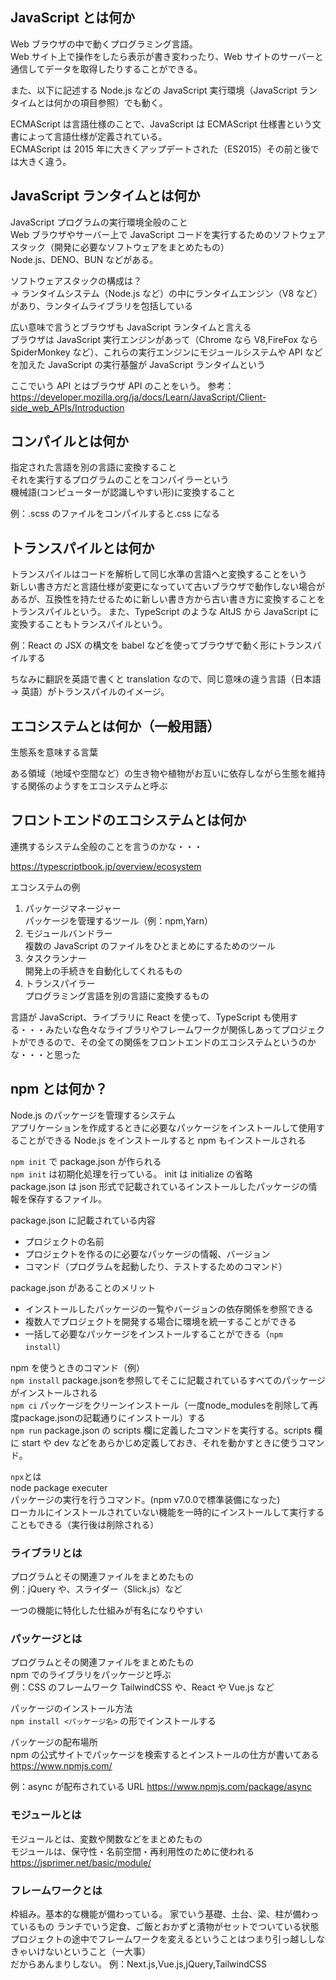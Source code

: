 ## JavaScript とは何か

Web ブラウザの中で動くプログラミング言語。  
Web サイト上で操作をしたら表示が書き変わったり、Web サイトのサーバーと通信してデータを取得したりすることができる。

また、以下に記述する Node.js などの JavaScript 実行環境（JavaScript ランタイムとは何かの項目参照）でも動く。

ECMAScript は言語仕様のことで、JavaScript は ECMAScript 仕様書という文書によって言語仕様が定義されている。  
ECMAScript は 2015 年に大きくアップデートされた（ES2015）その前と後では大きく違う。

## JavaScript ランタイムとは何か

JavaScript プログラムの実行環境全般のこと  
Web ブラウザやサーバー上で JavaScript コードを実行するためのソフトウェアスタック（開発に必要なソフトウェアをまとめたもの）  
Node.js、DENO、BUN などがある。

ソフトウェアスタックの構成は？  
→ ランタイムシステム（Node.js など）の中にランタイムエンジン（V8 など）があり、ランタイムライブラリを包括している

広い意味で言うとブラウザも JavaScript ランタイムと言える  
ブラウザは JavaScript 実行エンジンがあって（Chrome なら V8,FireFox なら SpiderMonkey など）、これらの実行エンジンにモジュールシステムや API などを加えた JavaScript の実行基盤が JavaScript ランタイムという

ここでいう API とはブラウザ API のことをいう。
参考：https://developer.mozilla.org/ja/docs/Learn/JavaScript/Client-side_web_APIs/Introduction

## コンパイルとは何か

指定された言語を別の言語に変換すること  
それを実行するプログラムのことをコンパイラーという  
機械語(コンピューターが認識しやすい形)に変換すること

例：.scss のファイルをコンパイルすると.css になる

## トランスパイルとは何か

トランスパイルはコードを解析して同じ水準の言語へと変換することをいう  
新しい書き方だと言語仕様が変更になっていて古いブラウザで動作しない場合があるが、互換性を持たせるために新しい書き方から古い書き方に変換することをトランスパイルという。
また、TypeScript のような AltJS から JavaScript に変換することもトランスパイルという。

例：React の JSX の構文を babel などを使ってブラウザで動く形にトランスパイルする

ちなみに翻訳を英語で書くと translation なので、同じ意味の違う言語（日本語 → 英語）がトランスパイルのイメージ。

## エコシステムとは何か（一般用語）

生態系を意味する言葉

ある領域（地域や空間など）の生き物や植物がお互いに依存しながら生態を維持する関係のようすをエコシステムと呼ぶ

## フロントエンドのエコシステムとは何か

連携するシステム全般のことを言うのかな・・・

https://typescriptbook.jp/overview/ecosystem

エコシステムの例

1. パッケージマネージャー  
   パッケージを管理するツール（例：npm,Yarn）
2. モジュールバンドラー  
   複数の JavaScript のファイルをひとまとめにするためのツール
3. タスクランナー  
   開発上の手続きを自動化してくれるもの
4. トランスパイラー  
   プログラミング言語を別の言語に変換するもの

言語が JavaScript、ライブラリに React を使って、TypeScript も使用する・・・みたいな色々なライブラリやフレームワークが関係しあってプロジェクトができるので、その全ての関係をフロントエンドのエコシステムというのかな・・・と思った

## npm とは何か？

Node.js のパッケージを管理するシステム  
アプリケーションを作成するときに必要なパッケージをインストールして使用することができる
Node.js をインストールすると npm もインストールされる

`npm init` で package.json が作られる  
`npm init` は初期化処理を行っている。 init は initialize の省略　　
package.json は json 形式で記載されているインストールしたパッケージの情報を保存するファイル。

package.json に記載されている内容

- プロジェクトの名前
- プロジェクトを作るのに必要なパッケージの情報、バージョン
- コマンド（プログラムを起動したり、テストするためのコマンド）

package.json があることのメリット

- インストールしたパッケージの一覧やバージョンの依存関係を参照できる
- 複数人でプロジェクトを開発する場合に環境を統一することができる
- 一括して必要なパッケージをインストールすることができる（`npm install`）

npm を使うときのコマンド（例）  
`npm install` package.jsonを参照してそこに記載されているすべてのパッケージがインストールされる  
`npm ci` パッケージをクリーンインストール（一度node_modulesを削除して再度package.jsonの記載通りにインストール）する  
`npm run` package.json の scripts 欄に定義したコマンドを実行する。scripts 欄に start や dev などをあらかじめ定義しておき、それを動かすときに使うコマンド。

`npx`とは  
node package executer  
パッケージの実行を行うコマンド。(npm v7.0.0で標準装備になった)  
ローカルにインストールされていない機能を一時的にインストールして実行することもできる（実行後は削除される）

### ライブラリとは

プログラムとその関連ファイルをまとめたもの  
例：jQuery や、スライダー（Slick.js）など

一つの機能に特化した仕組みが有名になりやすい

### パッケージとは

プログラムとその関連ファイルをまとめたもの  
npm でのライブラリをパッケージと呼ぶ  
例：CSS のフレームワーク TailwindCSS や、React や Vue.js など

パッケージのインストール方法  
`npm install <パッケージ名>` の形でインストールする

パッケージの配布場所  
npm の公式サイトでパッケージを検索するとインストールの仕方が書いてある  
https://www.npmjs.com/

例：async が配布されている URL
https://www.npmjs.com/package/async

### モジュールとは

モジュールとは、変数や関数などをまとめたもの  
モジュールは、保守性・名前空間・再利用性のために使われる  
https://jsprimer.net/basic/module/

### フレームワークとは

枠組み。基本的な機能が備わっている。
家でいう基礎、土台、梁、柱が備わっているもの
ランチでいう定食、ご飯とおかずと漬物がセットでついている状態  
プロジェクトの途中でフレームワークを変えるということはつまり引っ越ししなきゃいけないということ（一大事）  
だからあんまりしない。
例：Next.js,Vue.js,jQuery,TailwindCSS
